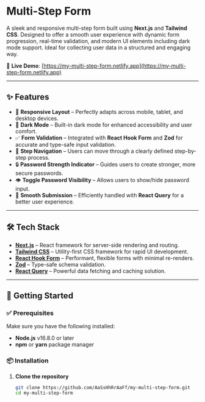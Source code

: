 # Multi-Step Form

A sleek and responsive multi-step form built using **Next.js** and **Tailwind CSS**. Designed to offer a smooth user experience with dynamic form progression, real-time validation, and modern UI elements including dark mode support. Ideal for collecting user data in a structured and engaging way.

🔗 **Live Demo**: [https://my-multi-step-form.netlify.app](https://my-multi-step-form.netlify.app)

---

## ✨ Features

- 📱 **Responsive Layout** – Perfectly adapts across mobile, tablet, and desktop devices.
- 🌙 **Dark Mode** – Built-in dark mode for enhanced accessibility and user comfort.
- ✅ **Form Validation** – Integrated with **React Hook Form** and **Zod** for accurate and type-safe input validation.
- 🔄 **Step Navigation** – Users can move through a clearly defined step-by-step process.
- 🔒 **Password Strength Indicator** – Guides users to create stronger, more secure passwords.
- 👁️ **Toggle Password Visibility** – Allows users to show/hide password input.
- 🚀 **Smooth Submission** – Efficiently handled with **React Query** for a better user experience.

---

## 🛠️ Tech Stack

- **[Next.js](https://nextjs.org/)** – React framework for server-side rendering and routing.
- **[Tailwind CSS](https://tailwindcss.com/)** – Utility-first CSS framework for rapid UI development.
- **[React Hook Form](https://react-hook-form.com/)** – Performant, flexible forms with minimal re-renders.
- **[Zod](https://github.com/colinhacks/zod)** – Type-safe schema validation.
- **[React Query](https://tanstack.com/query/latest)** – Powerful data fetching and caching solution.

---

## 🚀 Getting Started

### ✅ Prerequisites

Make sure you have the following installed:

- **Node.js** v16.8.0 or later
- **npm** or **yarn** package manager

### 📦 Installation

1. **Clone the repository**

   ```bash
   git clone https://github.com/AaSsHhRrAaFf/my-multi-step-form.git
   cd my-multi-step-form
